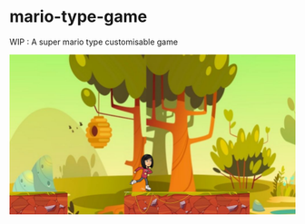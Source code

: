 # mario-type-game
WIP : A super mario type customisable game

![APIs](https://github.com/VidyaPalanivel/mario-type-game/blob/main/mario_game.png)

